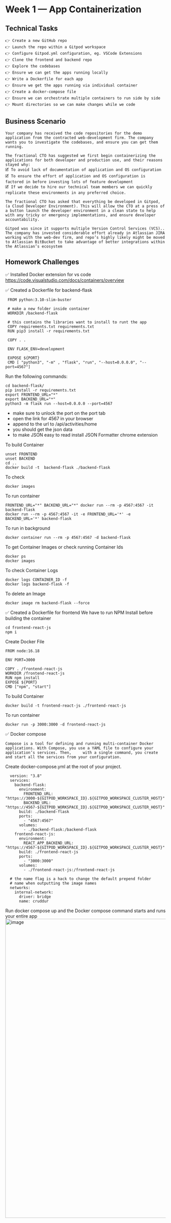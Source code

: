 # Week 1 — App Containerization

## Technical Tasks
```
👉 Create a new GitHub repo
👉 Launch the repo within a Gitpod workspace
👉 Configure Gitpod.yml configuration, eg. VSCode Extensions
👉 Clone the frontend and backend repo
👉 Explore the codebases
👉 Ensure we can get the apps running locally
👉 Write a Dockerfile for each app
👉 Ensure we get the apps running via individual container
👉 Create a docker-compose file
👉 Ensure we can orchestrate multiple containers to run side by side
👉 Mount directories so we can make changes while we code
```

## Business Scenario
```
Your company has received the code repositories for the demo application from the contracted web-development firm. The company wants you to investigate the codebases, and ensure you can get them running.

The fractional CTO has suggested we first begin containerizing the applications for both developer and production use, and their reasons stayed why:
🗹 To avoid lack of documentation of application and OS configuration
🗹 To ensure the effort of application and OS configuration is factored in before investing lots of feature development
🗹 If we decide to hire our technical team members we can quickly replicate these environments in any preferred choice.

The fractional CTO has asked that everything be developed in Gitpod, (a Cloud Developer Environment). This will allow the CTO at a press of a button launch the developer environment in a clean state to help with any tricky or emergency implementations, and ensure developer accountability.

Gitpod was since it supports multiple Version Control Services (VCS).. The company has invested considerable effort already in Atlassian JIRA working with the web-dev firm, and repo’s highly likely might be moved to Atlassian BitBucket to take advantage of better integrations within the Atlassian’s ecosystem
```

## Homework Challenges
✅ Installed Docker extension for vs code
    https://code.visualstudio.com/docs/containers/overview
    
✅ Created a Dockerfile for backend-flask
   ```
    FROM python:3.10-slim-buster

    # make a new folder inside container
    WORKDIR /backend-flask

    # this contains the libraries want to install to runt the app
    COPY requirements.txt requirements.txt
    RUN pip3 install -r requirements.txt

    COPY . .

    ENV FLASK_ENV=development

    EXPOSE ${PORT}
    CMD [ "python3", "-m" , "flask", "run", "--host=0.0.0.0", "--port=4567"]
  ```
   Run the following commands:
   ```
   cd backend-flask/
   pip install -r requirements.txt
   export FRONTEND_URL="*"
   export BACKEND_URL="*"
   python3 -m flask run --host=0.0.0.0 --port=4567
   ```
   
  - make sure to unlock the port on the port tab
  - open the link for 4567 in your browser
  - append to the url to /api/activities/home
  - you should get the json data
  - to make JSON easy to read install JSON Formatter chrome extension
  
  To build Container
  ```
  unset FRONTEND
  unset BACKEND
  cd ..
  docker build -t  backend-flask ./backend-flask
  ```
  To check
  ```
  docker images
  ```
  To run container
  ```
  FRONTEND_URL="*" BACKEND_URL="*" docker run --rm -p 4567:4567 -it backend-flask
  docker run --rm -p 4567:4567 -it -e FRONTEND_URL='*' -e BACKEND_URL='*' backend-flask
  ```
  To run in background
  ```
  docker container run --rm -p 4567:4567 -d backend-flask
  ```
  To get Container Images or check running Container Ids
  ```
  docker ps
  docker images
  ```
  To check Container Logs
  ```
  docker logs CONTAINER_ID -f
  docker logs backend-flask -f
  ```
  To delete an Image
  ```
  docker image rm backend-flask --force
  ```
  
  ✅ Created a Dockerfile for frontend
  We have to run NPM Install before building the container 
  ```
  cd frontend-react-js
  npm i
  ```
  Create Docker File
  ```
  FROM node:16.18

  ENV PORT=3000

  COPY . /frontend-react-js
  WORKDIR /frontend-react-js
  RUN npm install
  EXPOSE ${PORT}
  CMD ["npm", "start"]
  ```
  To build Container
  ```
  docker build -t frontend-react-js ./frontend-react-js
  ```
  To run container
  ```
  docker run -p 3000:3000 -d frontend-react-js
  ```
  
  ✅ Docker compose
  ```
  Compose is a tool for defining and running multi-container Docker applications. With Compose, you use a YAML file to configure your application’s services. Then,     with a single command, you create and start all the services from your configuration.
  ```
  Create docker-compose.yml at the root of your project.
  ```
    version: "3.8"
    services:
      backend-flask:
        environment:
          FRONTEND_URL: "https://3000-${GITPOD_WORKSPACE_ID}.${GITPOD_WORKSPACE_CLUSTER_HOST}"
          BACKEND_URL: "https://4567-${GITPOD_WORKSPACE_ID}.${GITPOD_WORKSPACE_CLUSTER_HOST}"
        build: ./backend-flask
        ports:
          - "4567:4567"
        volumes:
          - ./backend-flask:/backend-flask
      frontend-react-js:
        environment:
          REACT_APP_BACKEND_URL: "https://4567-${GITPOD_WORKSPACE_ID}.${GITPOD_WORKSPACE_CLUSTER_HOST}"
        build: ./frontend-react-js
        ports:
          - "3000:3000"
        volumes:
          - ./frontend-react-js:/frontend-react-js

    # the name flag is a hack to change the default prepend folder
    # name when outputting the image names
    networks: 
      internal-network:
        driver: bridge
        name: cruddur
  ```
  Run docker compose up and the Docker compose command starts and runs your entire app
  <img width="936" alt="image" src="https://user-images.githubusercontent.com/77580311/220022365-4bb172c2-c822-4080-a536-e9cefd97fdab.png">

  
  
   

